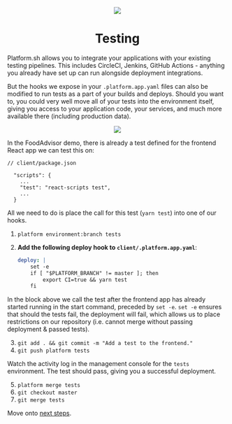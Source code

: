 <p align="center">
  <a href="https://platform.sh/marketplace/strapi/">
    <img src="https://platform.sh/images/spots/arrows/fast-dev.svg" />
  </a>

  <h1 align="center">Testing</h1>
</p>

Platform.sh allows you to integrate your applications with your existing testing pipelines. This includes CircleCI, Jenkins, GitHub Actions - anything you already have set up can run alongside deployment integrations. 

But the hooks we expose in your `.platform.app.yaml` files can also be modified to run tests as a part of your builds and deploys. Should you want to, you could very well move all of your tests into the environment itself, giving you access to your application code, your services, and much more available there (including production data). 

<p align="center">
    <img src="https://docs.platform.sh/images/workflow/build-pipeline.svg" />
</p>

In the FoodAdvisor demo, there is already a test defined for the frontend React app we can test this on:

```
// client/package.json

  "scripts": {
    ...
    "test": "react-scripts test",
    ...
  }
```

All we need to do is place the call for this test (`yarn test`) into one of our hooks.

1. `platform environment:branch tests`
2. **Add the following deploy hook to `client/.platform.app.yaml`**:

    ```yaml
    deploy: |
        set -e
        if [ "$PLATFORM_BRANCH" != master ]; then
            export CI=true && yarn test
        fi 
    ```
    
In the block above we call the test after the frontend app has already started running in the start command, preceded by `set -e`. `set -e` ensures that should the tests fail, the deployment will fail, which allows us to place restrictions on our repository (i.e. cannot merge without passing deployment & passed tests). 

3. `git add . && git commit -m "Add a test to the frontend."`
4. `git push platform tests`

Watch the activity log in the management console for the `tests` environment. The test should pass, giving you a successful deployment. 

5. `platform merge tests`
6. `git checkout master`
7. `git merge tests`

Move onto [next steps](07-next-steps.md).
